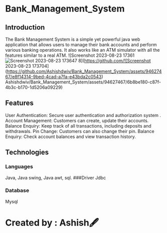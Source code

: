 # Bank_Management_System

## Introduction

The Bank Management System is a simple yet powerful java web application that allows users to manage their bank accounts and perform various banking operations. It also works like an ATM simulator with all the features similar to a real ATM.
![Screenshot 2023-08-23 17361![Screenshot 2023-08-23 173647](https://github.com/Ashishdwiv/Bank_Management_System/assets/94627467/d722fa09-a113-439e-97b7-114656e7c985)
8](https://github.com/![Screenshot 2023-08-23 173704](https://github.com/Ashishdwiv/Bank_Management_System/assets/94627467/e8f14314-9bed-4cad-a7fa-e43bda2c0543)
Ashishdwiv/Bank_Management_System/assets/94627467/6b8be180-c87f-4b3c-b170-1d5206a09229)

## Features

User Authentication: Secure user authentication and authorization system .
Account Management: Customers can create, update their accounts.
Balance Enquiry: Keep track of all transactions, including deposits and withdrawals.
Pin Change: Customers can also change their pin.
Balance Enquiry: Check account balances and view transaction history.

## Technologies

### Languages
Java, Java swing, Java awt, sql.
###Driver
Jdbc
### Database
Mysql

# Created by : Ashish🖋️
